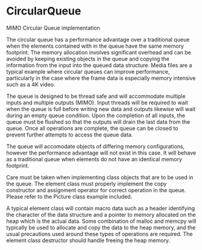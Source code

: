 # CircularQueue

MIMO Circular Queue implementation

The circular queue has a performance advantage over a traditional queue when the elements contained with in the queue have the same memory footprint.  The memory allocation involves significant overhead and can be avoided by keeping existing objects in the queue and copying the information from the input into the queued data structure.  Media files are a typical example where circular queues can improve performance, particularly in the case where the frame data is especially memory intensive such as a 4K video.

The queue is designed to be thread safe and will accommodate multiple inputs and multiple outputs (MIMO).  Input threads will be required to wait when the queue is full before writing new data and outputs likewise will wait during an empty queue condition.  Upon the completion of all inputs, the queue must be flushed so that the outputs will drain the last data from the queue.  Once all operations are complete, the queue can be closed to prevent further attempts to access the queue data.

The queue will accomodate objects of differing memory configurations, however the performance advantage will not exist in this case.  It will behave as a traditional queue when elements do not have an identical memory footprint.

Care must be taken when implementing class objects that are to be used in the queue.  The element class must properly implement the copy constructor and assignment operator for correct operation in the queue.  Please refer to the Picture class example included.  

A typical element class will contain macro data such as a header identifying the character of the data structure and a pointer to memory allocated on the heap which is the actual data.  Some combination of malloc and memcpy will typically be used to allocate and copy the data to the heap memory, and the usual precautions used around these types of operations are required.  The element class destructor should handle freeing the heap memory.

